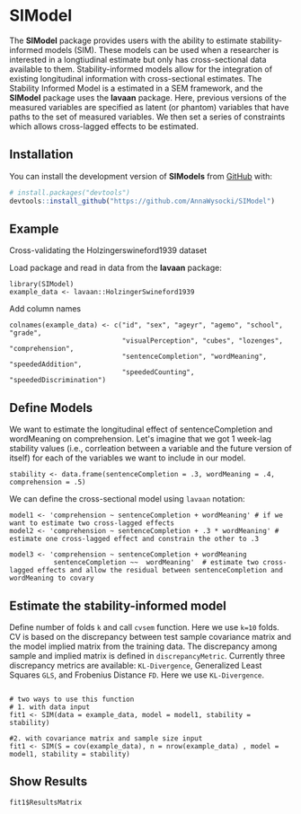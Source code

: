 

# SIModel

The **SIModel** package provides users with the ability to estimate stability-informed models (SIM). These models can be used when a researcher is interested in a longtiudinal estimate but only has cross-sectional data available to them. 
Stability-informed models allow for the integration of existing longitudinal information with cross-sectional estimates. 
The Stability Informed Model is a estimated in a SEM framework, and the **SIModel** package uses the **lavaan** package. Here, previous versions of the measured variables are 
specified as latent (or phantom) variables that have paths to the set of measured variables. We then set a series of constraints which allows cross-lagged effects to be estimated.  

## Installation

You can install the development version of **SIModels** from [GitHub](https://github.com/) with:

``` r
# install.packages("devtools")
devtools::install_github("https://github.com/AnnaWysocki/SIModel")
```

## Example

Cross-validating the Holzingerswineford1939 dataset

Load package and read in data from the **lavaan** package:
```{r example}
library(SIModel)
example_data <- lavaan::HolzingerSwineford1939
```

Add column names
```{r}
colnames(example_data) <- c("id", "sex", "ageyr", "agemo", "school", "grade",
                            "visualPerception", "cubes", "lozenges", "comprehension",
                            "sentenceCompletion", "wordMeaning", "speededAddition",
                            "speededCounting", "speededDiscrimination")
```

## Define Models

We want to estimate the longitudinal effect of sentenceCompletion and wordMeaning on comprehension. 
Let's imagine that we got 1 week-lag stability values (i.e., corrleation between a variable and the future version of itself) for each of the variables we want to include in our model. 

```{r}
stability <- data.frame(sentenceCompletion = .3, wordMeaning = .4, comprehension = .5)
```

We can define the cross-sectional model using `lavaan` notation:
```{r}
model1 <- 'comprehension ~ sentenceCompletion + wordMeaning' # if we want to estimate two cross-lagged effects
model2 <- 'comprehension ~ sentenceCompletion + .3 * wordMeaning' # estimate one cross-lagged effect and constrain the other to .3

model3 <- 'comprehension ~ sentenceCompletion + wordMeaning 
           sentenceCompletion ~~  wordMeaning'  # estimate two cross-lagged effects and allow the residual between sentenceCompletion and wordMeaning to covary
```

## Estimate the stability-informed model
Define number of folds `k` and call `cvsem` function. 
Here we use `k=10` folds. CV is based on the discrepancy between test sample covariance matrix and the model implied matrix from the training data. The discrepancy among sample and implied matrix is defined in `discrepancyMetric`.
Currently three discrepancy metrics are available: `KL-Divergence`, Generalized Least Squares `GLS`, and Frobenius Distance `FD`.
Here we use `KL-Divergence`. 
```{r}

# two ways to use this function
# 1. with data input
fit1 <- SIM(data = example_data, model = model1, stability = stability)

#2. with covariance matrix and sample size input
fit1 <- SIM(S = cov(example_data), n = nrow(example_data) , model = model1, stability = stability)
```

## Show Results

```{r}
fit1$ResultsMatrix
```

